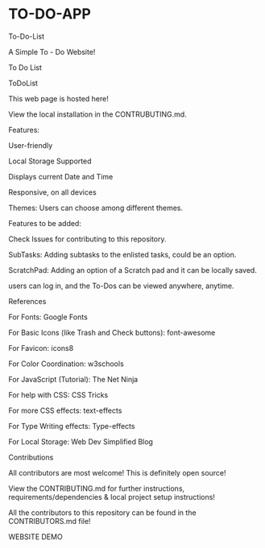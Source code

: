 # TO-DO-APP
To-Do-List

A Simple To - Do Website!

To Do List

ToDoList

This web page is hosted here!

View the local installation in the CONTRUBUTING.md.

Features:

User-friendly

Local Storage Supported

Displays current Date and Time

Responsive, on all devices

Themes: Users can choose among different themes.

Features to be added:

Check Issues for contributing to this repository.

SubTasks: Adding subtasks to the enlisted tasks, could be an option.

ScratchPad: Adding an option of a Scratch pad and it can be locally saved.

users can log in, and the To-Dos can be viewed anywhere, anytime.

References

For Fonts: Google Fonts

For Basic Icons (like Trash and Check buttons): font-awesome

For Favicon: icons8

For Color Coordination: w3schools

For JavaScript (Tutorial): The Net Ninja

For help with CSS: CSS Tricks

For more CSS effects: text-effects

For Type Writing effects: Type-effects

For Local Storage: Web Dev Simplified Blog

Contributions

All contributors are most welcome! This is definitely open source!

View the CONTRIBUTING.md for further instructions, requirements/dependencies & local project setup instructions!

All the contributors to this repository can be found in the CONTRIBUTORS.md file!

WEBSITE DEMO

